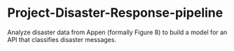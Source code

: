 # Project-Disaster-Response-pipeline
Analyze disaster data from Appen (formally Figure 8) to build a model for an API that classifies disaster messages.
